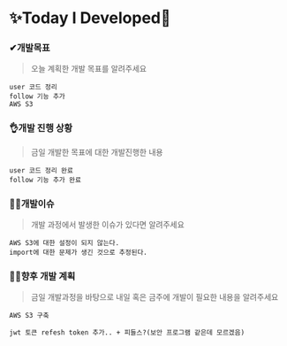 # ✨Today I Developed🤞



### ✔개발목표

> 오늘 계획한 개발 목표를 알려주세요

```
user 코드 정리
follow 기능 추가
AWS S3
```





### 👌개발 진행 상황

> 금일 개발한 목표에 대한 개발진행한 내용

```
user 코드 정리 완료
follow 기능 추가 완료
```





### 🤷‍♂️개발이슈

> 개발 과정에서 발생한 이슈가 있다면 알려주세요

```
AWS S3에 대한 설정이 되지 않는다.
import에 대한 문제가 생긴 것으로 추정된다.
```





### 🐱‍🚀향후 개발 계획

> 금일 개발과정을 바탕으로 내일 혹은 금주에 개발이 필요한 내용을 알려주세요

```
AWS S3 구축

jwt 토큰 refesh token 추가.. + 피들스?(보안 프로그램 같은데 모르겠음)
```

